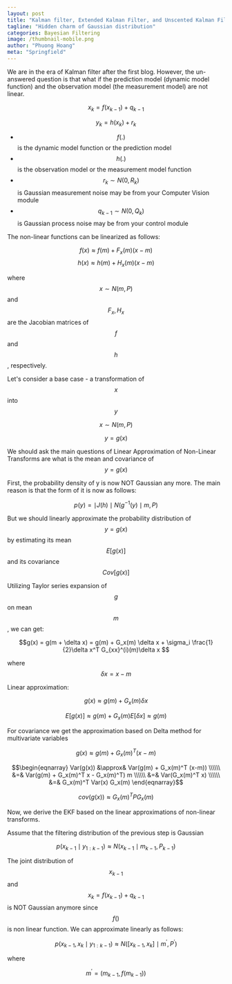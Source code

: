 ```yaml
---
layout: post
title: "Kalman filter, Extended Kalman Filter, and Unscented Kalman Filter - Part 2"
tagline: "Hidden charm of Gaussian distribution"
categories: Bayesian Filtering
image: /thumbnail-mobile.png
author: "Phuong Hoang"
meta: "Springfield"
---
```


We are in the era of Kalman filter after the first blog. However, the un-answered question is that what if the prediction model (dynamic model function) and the observation model (the measurement model) are not linear.

$$ x_k = f(x_{k-1}) + q_{k-1}$$

$$ y_k = h(x_k) + r_k $$

* $$f(.)$$ is the dynamic model function or the prediction model
* $$h(.)$$ is the observation model or the measurement model function
* $$r_k \sim N(0, R_k)$$ is Gaussian measurement noise may be from your Computer Vision module
* $$q_{k-1} \sim N(0, Q_k)$$ is Gaussian process noise may be from your control module

The non-linear functions can be linearized as follows:

$$ f(x) \approx f(m) + F_x(m) (x-m) $$
$$ h(x) \approx h(m) + H_x(m) (x-m) $$

where $$x \sim N(m, P) $$ and $$F_x, H_x$$ are the Jacobian matrices of $$f$$ and $$h$$, respectively.

Let's consider a base case - a transformation of $$x$$ into $$y$$

$$ x \sim N(m,P)$$

$$ y = g(x)$$

We should ask the main questions of Linear Approximation of Non-Linear Transforms are what is the mean and covariance of $$y = g(x)$$

First, the probability density of y is now NOT Gaussian any more. The main reason is that the form of it is now as follows:

$$p(y) = \mid J(h)\mid N(g^{-1}(y) \mid m, P)$$

But we should linearly approximate the probability distribution of $$y = g(x)$$ by estimating its mean $$E[g(x)]$$ and its covariance $$Cov[g(x)]$$

Utilizing Taylor series expansion of $$g$$ on mean $$m$$, we can get:

$$g(x) = g(m + \delta x) = g(m) + G_x(m) \delta x + \sigma_i \frac{1}{2}\delta x^T G_{xx}^(i)(m)\delta x $$

where $$\delta x = x-m $$

Linear approximation:

$$ g(x) \approx g(m) + G_x(m)\delta x$$

$$ E[g(x)] \approx g(m) + G_x(m) E[ \delta x] \approx g(m)$$

For covariance we get the approximation based on Delta method for multivariate variables

$$g(x) \approx g(m) + G_x(m)^T (x-m)$$

<!--
\begin{align} Var(g(x)) & \approx Var(g(m) + G_x(m)^T (x-m)) \\ &= Var(g(m) + G_x(m)^T x - G_x(m)^T m)  \\ &= Var(G_x(m)^T x) \\ &= G_x(m)^T Var(x) G_x(m) \end{align} -->

$$\begin{eqnarray}
Var(g(x)) &\approx& Var(g(m) + G_x(m)^T (x-m))   \\\\\\
&=& Var(g(m) + G_x(m)^T x - G_x(m)^T) m \\\\\\
&=& Var(G_x(m)^T x)  \\\\\\
&=& G_x(m)^T Var(x) G_x(m)
\end{eqnarray}$$

$$cov(g(x)) \approx G_x(m)^T P G_x(m) $$

Now,  we derive the EKF based on the linear approximations of non-linear transforms.

Assume that the filtering distribution of the previous step is Gaussian

$$p(x_{k-1} \mid y_{1:k-1})  \approx N(x_{k-1} \mid m_{k-1}, P_{k-1}) $$

The joint distribution of $$x_{k-1}$$ and $$x_k = f(x_{k-1}) + q_{k-1}$$ is NOT Gaussian anymore since $$f()$$ is non linear function. We can approximate linearly as follows:

$$ p(x_{k-1}, x_k \mid y_{1:k-1}) \approx N( \left [ x_{k-1}, x_k \right ] \mid m^{'}, P^{'})$$

where

$$m^{'} = \left ( m_{k-1}, f(m_{k-1}) \right )$$
